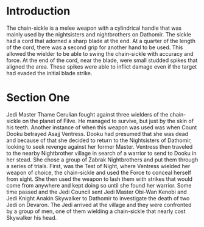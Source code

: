 # Introduction

The chain-sickle is a melee weapon with a cylindrical handle that was mainly used by the nightsisters and nightbrothers on Dathomir.
The sickle had a cord that adorned a sharp blade at the end.
At a quarter of the length of the cord, there was a second grip for another hand to be used.
This allowed the wielder to be able to swing the chain-sickle with accuracy and force.
At the end of the cord, near the blade, were small studded spikes that aligned the area.
These spikes were able to inflict damage even if the target had evaded the initial blade strike.

# Section One

Jedi Master Thame Cerulian fought against three wielders of the chain-sickle on the planet of Filve.
He managed to survive, but just by the skin of his teeth.
Another instance of when this weapon was used was when Count Dooku betrayed Asajj Ventress.
Dooku had presumed that she was dead and because of that she decided to return to the Nightsisters of Dathomir, looking to seek revenge against her former Master.
Ventress then traveled to the nearby Nightbrother village in search of a warrior to send to Dooku in her stead.
She chose a group of Zabrak Nightbrothers and put them through a series of trials.
First, was the Test of Night, where Ventress wielded her weapon of choice, the chain-sickle and used the Force to conceal herself from sight.
She then used the weapon to lash them with strikes that would come from anywhere and kept doing so until she found her warrior.
Some time passed and the Jedi Council sent Jedi Master Obi-Wan Kenobi and Jedi Knight Anakin Skywalker to Dathomir to investigate the death of two Jedi on Devaron.
The Jedi arrived at the village and they were confronted by a group of men, one of them wielding a chain-sickle that nearly cost Skywalker his head.
